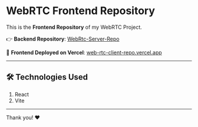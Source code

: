 # WebRTC Frontend Repository

This is the **Frontend Repository** of my WebRTC Project.

👉 **Backend Repository**: [WebRtc-Server-Repo](https://github.com/ChoudharyUpen/WebRtc-Server-Repo)

🚀 **Frontend Deployed on Vercel**: [web-rtc-client-repo.vercel.app](https://web-rtc-client-repo.vercel.app)

---

## 🛠️ Technologies Used

1. React  
2. Vite  

---

Thank you! ❤️

 
